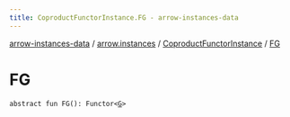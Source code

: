 ```yaml
---
title: CoproductFunctorInstance.FG - arrow-instances-data
---
```


[arrow-instances-data](../../index.html) / [arrow.instances](../index.html) / [CoproductFunctorInstance](index.html) / [FG](./-f-g.html)

# FG

`abstract fun FG(): Functor<`[`G`](index.html#G)`>`